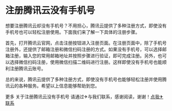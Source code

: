 # 注册腾讯云没有手机号

想要注册腾讯云却没有手机号？不用担心，腾讯云提供了多种注册方式，即使没有手机号也可以轻松注册使用。下面我们来了解一下具体的注册步骤。

首先，打开腾讯云官网，点击注册按钮进入注册页面。在注册页面中，除了手机号注册外，还提供了邮箱注册和微信扫码注册的方式。如果没有手机号，可以选择邮箱注册，输入您的常用邮箱地址并按照步骤进行验证，即可完成注册。另外，也可以选择微信扫码注册，使用微信扫描二维码进行注册。这样即使没有手机号也能顺利注册腾讯云账号。

总的来说，腾讯云提供了多种注册方式，即使没有手机号也能够轻松注册并使用腾讯云的各种服务。希望以上信息能够帮助到您。

更多 关于注册腾讯云没有手机号 请通过✈与我们联系，感谢阅读，谢谢！[点我✈联系](https://www.k02.cc)